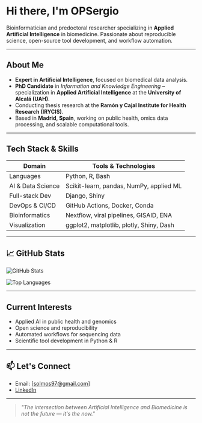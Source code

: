 # Hi there, I'm OPSergio

Bioinformatician and predoctoral researcher specializing in **Applied Artificial Intelligence** in biomedicine. Passionate about reproducible science, open-source tool development, and workflow automation.

---

## About Me

-  **Expert in Artificial Intelligence**, focused on biomedical data analysis.
-  **PhD Candidate** in *Information and Knowledge Engineering* – specialization in **Applied Artificial Intelligence** at the **University of Alcalá (UAH)**.
-  Conducting thesis research at the **Ramón y Cajal Institute for Health Research (IRYCIS)**.
-  Based in **Madrid, Spain**, working on public health, omics data processing, and scalable computational tools.

---

##  Tech Stack & Skills

| Domain              | Tools & Technologies                  |
|---------------------|----------------------------------------|
|  Languages         | Python, R, Bash                        |
|  AI & Data Science | Scikit-learn, pandas, NumPy, applied ML |
|  Full-stack Dev    | Django, Shiny   |
|  DevOps & CI/CD    | GitHub Actions, Docker, Conda          |
|  Bioinformatics    | Nextflow, viral pipelines, GISAID, ENA |
|  Visualization     | ggplot2, matplotlib, plotly, Shiny, Dash     |

---

## 📈 GitHub Stats

![GitHub Stats](https://github-readme-stats.vercel.app/api?username=OPSergio&show_icons=true&theme=tokyonight)

![Top Languages](https://github-readme-stats.vercel.app/api/top-langs/?username=OPSergio&layout=compact&theme=tokyonight)

---


## Current Interests

- Applied AI in public health and genomics
- Open science and reproducibility
- Automated workflows for sequencing data
- Scientific tool development in Python & R

---

## 📫 Let's Connect

- Email: [solmos97@gmail.com]
- [LinkedIn](#https://www.linkedin.com/in/sergio-olmos-pi%C3%B1ero-aa5935213/)


---

> *"The intersection between Artificial Intelligence and Biomedicine is not the future — it's the now."*
